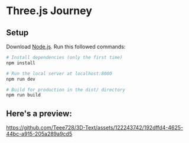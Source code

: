 # Three.js Journey

## Setup
Download [Node.js](https://nodejs.org/en/download/).
Run this followed commands:

``` bash
# Install dependencies (only the first time)
npm install

# Run the local server at localhost:8080
npm run dev

# Build for production in the dist/ directory
npm run build
```
## Here's a preview:

https://github.com/Teee728/3D-Text/assets/122243742/192dffd4-4625-44bc-a915-205a289a9cd5

